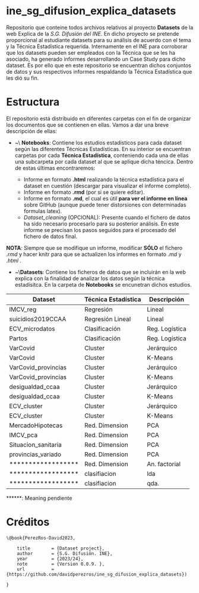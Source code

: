 # ine_sg_difusion_explica_datasets

Repositorio que conteine todos archivos relativos al proyecto **Datasets** de la web Explica de la *S.G. Difusión del INE*. En dicho proyecto se pretende proporcional al estudiante datasets para su análisis de acuerdo con el tema y la Técnica Estadística requerida. Internamente en el INE para corroborar que los datasets pueden ser empleados con la Técnica que se les ha asociado, ha generado informes desarrollando un Case Study para dicho dataset. Es por ello que en este repositorio se encuentran dichos conjuntos de datos y sus respectivos informes respaldando la Técnica Estadística que les dió su fin.

# Estructura

El repositorio está distribuido en diferentes carpetas con el fin de organizar los documentos que se contienen en ellas. Vamos a dar una breve descripción de ellas:

-   \~\\ **Notebooks**: Contiene los estudios estadísticos para cada dataset según las diferentes Técnicas Estadísticas. En su interior se encuentran carpetas por cada **Técnica Estadística**, conteniendo cada una de ellas una subcarpeta por cada dataset al que se aplique dicha téncica. Dentro de estas últimas encontraremos: 

    - Informe en formato **.html** realizando la técnica estadística para el dataset en cuestión (descargar para visualizar el informe completo).
    - Informe en formato **.rmd** (por si se quiere editar).
    - Informe en formato **.md**, el cual es útil **para ver el informe en línea** sobre GitHub (aunque puede tener distorsiones con determinadas formulas latex). 
    - *Dataset_cleaning* (OPCIONAL): Presente cuando el fichero de datos ha sido necesario procesarlo para su posterior análisis. En este informe se precisan los pasos seguidos para el procesado del fichero de datos final.
  
  **NOTA**: Siempre que se modifique un informe, modificar **SÓLO** el fichero *.rmd* y hacer knitr para que se actualizen los informes en formato *.md* y *.html* .
-   \~\\**Datasets**: Contiene los ficheros de datos que se incluirán en la web explica con la finalidad de analizar los datos según la técnica estadísitca. En la carpeta de **Notebooks** se encunetran dichos estudios.

| Dataset             | Técnica Estadística | Descripción         |
|---------------------|---------------------|---------------------|
| IMCV_reg            | Regresión           | Lineal              |
| suicidios2019CCAA   | Regresión Lineal    | Lineal              |
| ECV_microdatos      | Clasificación       | Reg. Logística      |
| Partos              | Clasificación       | Reg. Logística      |
| VarCovid            | Cluster             | Jerárquico          |
| VarCovid            | Cluster             | K-Means             |
| VarCovid_provincias | Cluster             | Jerárquico          |
| VarCovid_provincias | Cluster             | K-Means             |
| desigualdad_ccaa    | Cluster             | Jerárquico          |
| desigualdad_ccaa    | Cluster             | K-Means             |
| ECV_cluster         | Cluster             | Jerárquico          |
| ECV_cluster         | Cluster             | K-Means             |
| MercadoHipotecas    | Red. Dimension      | PCA                 |
| IMCV_pca            | Red. Dimension      | PCA                 |
| Situacion_sanitaria | Red. Dimension      | PCA                 |
| provincias_variado  | Red. Dimension      | PCA                 |
| ******************  | Red. Dimension      | An. factorial       |
| ******************  |clasifiacion         | lda                 |
| ******************  |clasifiacion         | qda.                |




   ******: Meaning pendiente







# Créditos

```
\@book{PerezRos-David2023,

    title        = {Dataset project},
    author       = {S.G. Difusión. INE},
    year         = {2023/24},
    note         = {Version 0.0.9. },
    url          = {https://github.com/davidperezros/ine_sg_difusion_explica_datasets})

}
```
